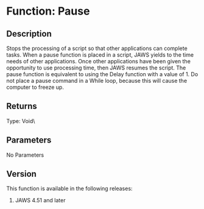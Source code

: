 # Function: Pause

## Description

Stops the processing of a script so that other applications can complete
tasks. When a pause function is placed in a script, JAWS yields to the
time needs of other applications. Once other applications have been
given the opportunity to use processing time, then JAWS resumes the
script. The pause function is equivalent to using the Delay function
with a value of 1. Do not place a pause command in a While loop, because
this will cause the computer to freeze up.

## Returns

Type: Void\

## Parameters

No Parameters

## Version

This function is available in the following releases:

1.  JAWS 4.51 and later
